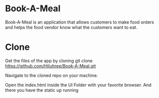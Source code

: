 # Book-A-Meal
Book-A-Meal is an application that allows customers to make food orders and helps the food vendor know what the customers want to eat.
# Clone
Get the files of the app by cloning 
git clone https://github.com/Hiluhree/Book-A-Meal.git

Navigate to the cloned repo on your machine.

Open the index.html inside the UI Folder with your favorite browser.
And there you have the static up running




